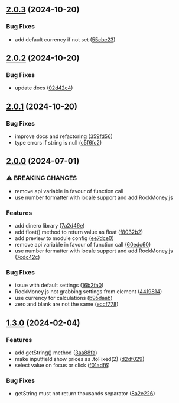 ## [2.0.3](https://github.com/baumrock/RockMoney/compare/v2.0.2...v2.0.3) (2024-10-20)


### Bug Fixes

* add default currency if not set ([55cbe23](https://github.com/baumrock/RockMoney/commit/55cbe23751c3771afe90d91c658fa5017fbbd14a))

## [2.0.2](https://github.com/baumrock/RockMoney/compare/v2.0.1...v2.0.2) (2024-10-20)


### Bug Fixes

* update docs ([02d42c4](https://github.com/baumrock/RockMoney/commit/02d42c4b6cd4942a084080e2ef8e627af6ada9b0))

## [2.0.1](https://github.com/baumrock/RockMoney/compare/v2.0.0...v2.0.1) (2024-10-20)


### Bug Fixes

* improve docs and refactoring ([359fd56](https://github.com/baumrock/RockMoney/commit/359fd56b92c53ff049b53c370c78b0e8ccb59216))
* type errors if string is null ([c5f6fc2](https://github.com/baumrock/RockMoney/commit/c5f6fc21244bc6468e49d0cc3d5190fb9988b6e4))

## [2.0.0](https://github.com/baumrock/RockMoney/compare/v1.3.0...v2.0.0) (2024-07-01)


### ⚠ BREAKING CHANGES

* remove api variable in favour of function call
* use number formatter with locale support and add RockMoney.js

### Features

* add dinero library ([7a2d46e](https://github.com/baumrock/RockMoney/commit/7a2d46e5932b7e9513b38a06b105afbe1ea9bec4))
* add float() method to return value as float ([f8032b2](https://github.com/baumrock/RockMoney/commit/f8032b2449132c2a35251c30644b50e1face0a9a))
* add preview to module config ([ee7dce0](https://github.com/baumrock/RockMoney/commit/ee7dce094dc955b3fd8863ad71dd8ac6bd6e9e4c))
* remove api variable in favour of function call ([60edc60](https://github.com/baumrock/RockMoney/commit/60edc60b203bdfd7435ef17d3187481d7a2861c6))
* use number formatter with locale support and add RockMoney.js ([7cdc42c](https://github.com/baumrock/RockMoney/commit/7cdc42c7d0ce3520aaef3871308c640491181c20))


### Bug Fixes

* issue with default settings ([16b2fa0](https://github.com/baumrock/RockMoney/commit/16b2fa08b475e136e71f7b6ac3646ee2283fbf02))
* RockMoney.js not grabbing settings from <html> element ([4419814](https://github.com/baumrock/RockMoney/commit/44198140c2591493331604117bf500d7bf9adcc2))
* use currency for calculations ([b95daab](https://github.com/baumrock/RockMoney/commit/b95daab4b0fa212c858a0b936b17b65752d3c115))
* zero and blank are not the same ([eccf778](https://github.com/baumrock/RockMoney/commit/eccf77859db2f7a97780178b4699f18b2e0a184d))

## [1.3.0](https://github.com/baumrock/RockMoney/compare/v1.2.0...v1.3.0) (2024-02-04)


### Features

* add getString() method ([3aa88fa](https://github.com/baumrock/RockMoney/commit/3aa88fa090067e9773e72cdff93c7af7db56ea4d))
* make inputfield show prices as .toFixed(2) ([d2df029](https://github.com/baumrock/RockMoney/commit/d2df029b6e1bc49803d7c8df113d83ae531f3cb0))
* select value on focus or click ([f01adf6](https://github.com/baumrock/RockMoney/commit/f01adf678dd4109e35d277106001504a4e3ac1eb))


### Bug Fixes

* getString must not return thousands separator ([8a2e226](https://github.com/baumrock/RockMoney/commit/8a2e2263c5fd03793e697575ee2668fc6c00292d))

